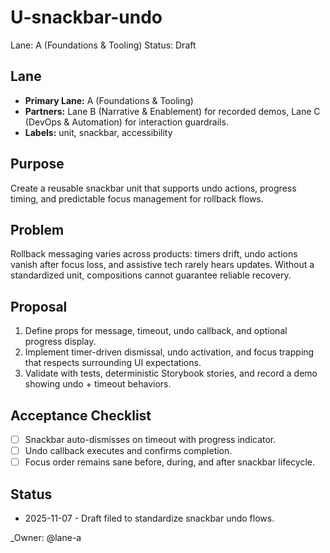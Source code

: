 # U-snackbar-undo

Lane: A (Foundations & Tooling)
Status: Draft

## Lane

- **Primary Lane:** A (Foundations & Tooling)
- **Partners:** Lane B (Narrative & Enablement) for recorded demos, Lane C (DevOps & Automation) for interaction guardrails.
- **Labels:** unit, snackbar, accessibility

## Purpose

Create a reusable snackbar unit that supports undo actions, progress timing, and predictable focus management for rollback flows.

## Problem

Rollback messaging varies across products: timers drift, undo actions vanish after focus loss, and assistive tech rarely hears updates. Without a standardized unit, compositions cannot guarantee reliable recovery.

## Proposal

1. Define props for message, timeout, undo callback, and optional progress display.
2. Implement timer-driven dismissal, undo activation, and focus trapping that respects surrounding UI expectations.
3. Validate with tests, deterministic Storybook stories, and record a demo showing undo + timeout behaviors.

## Acceptance Checklist

- [ ] Snackbar auto-dismisses on timeout with progress indicator.
- [ ] Undo callback executes and confirms completion.
- [ ] Focus order remains sane before, during, and after snackbar lifecycle.

## Status

- 2025-11-07 - Draft filed to standardize snackbar undo flows.

<!-- prettier-ignore -->
_Owner: @lane-a
